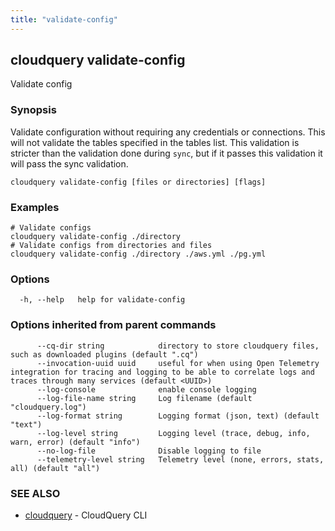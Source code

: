 ```yaml
---
title: "validate-config"
---
```

## cloudquery validate-config

Validate config

### Synopsis

Validate configuration without requiring any credentials or connections. This will not validate the tables specified in the tables list. This validation is stricter than the validation done during `sync`, but if it passes this validation it will pass the sync validation.

```
cloudquery validate-config [files or directories] [flags]
```

### Examples

```
# Validate configs
cloudquery validate-config ./directory
# Validate configs from directories and files
cloudquery validate-config ./directory ./aws.yml ./pg.yml

```

### Options

```
  -h, --help   help for validate-config
```

### Options inherited from parent commands

```
      --cq-dir string            directory to store cloudquery files, such as downloaded plugins (default ".cq")
      --invocation-uuid uuid     useful for when using Open Telemetry integration for tracing and logging to be able to correlate logs and traces through many services (default <UUID>)
      --log-console              enable console logging
      --log-file-name string     Log filename (default "cloudquery.log")
      --log-format string        Logging format (json, text) (default "text")
      --log-level string         Logging level (trace, debug, info, warn, error) (default "info")
      --no-log-file              Disable logging to file
      --telemetry-level string   Telemetry level (none, errors, stats, all) (default "all")
```

### SEE ALSO

* [cloudquery](/docs/reference/cli/cloudquery)	 - CloudQuery CLI

